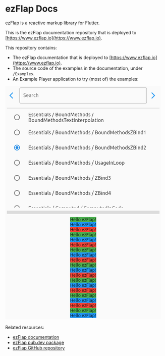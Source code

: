 # ezFlap Docs
ezFlap is a reactive markup library for Flutter.

This is the ezFlap documentation repository that is deployed to [https://www.ezflap.io](https://www.ezflap.io).

This repository contains:
 * The ezFlap documentation that is deployed to [https://www.ezflap.io](https://www.ezflap.io).
 * The source code of the examples in the documentation, under `/Examples`.
 * An Example Player application to try (most of) the examples:

![IntroductionPlayerScreen.png](./docs/src/essentials/introduction/assets/IntroductionPlayerScreen.png)

Related resources:
 * [ezFlap documentation](https://www.ezflap.io/essentials/introduction/introduction.html)
 * [ezFlap pub.dev package](https://pub.dev/packages/ezflap)
 * [ezFlap GitHub repository](https://github.com/ozlao/ezflap)

